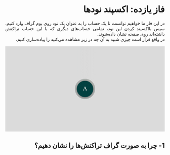 <div dir="rtl" align='justify'>

# فاز یازده: اکسپند نودها
در این فاز ما خواهیم توانست تا یک حساب را به عنوان یک نود روی بوم گراف وارد کنیم. سپس بااکسپند کردن این نود، تمامی حساب‌های دیگری که با این حساب تراکنش داشته‌اند روی صفحه نشان داده‌شوند.
<br>
در واقع قرار است چیزی شبیه به آن چه در زیر مشاهده می‌کنید را پیاده‌سازی کنیم.

<p align="center" style="text-align:center;"><img src="expand3.gif" alt="Logo"  align="cneter"></p>

## 1- چرا به صورت گراف تراکنش‌ها را نشان دهیم؟















</div>
